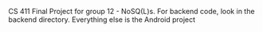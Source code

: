 CS 411 Final Project for group 12 - NoSQ(L)s. For backend code, look in the backend directory. Everything else is the Android project
